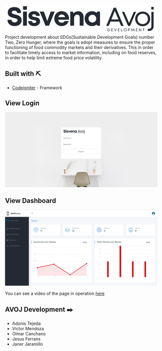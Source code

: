 ![](/20200601_225244_0000.png)
Project development about SDGs(Sustainable Development Goals) number Two, Zero Hunger, where the goals is adopt measures to ensure the proper functioning of food commodity markets and their derivatives. This in order to facilitate timely access to market information, including on food reserves, in order to help limit extreme food price volatility.

## Built with ⛏️
* [Codeigniter](https://codeigniter.com/userguide3/index.html) - Framework

## View Login
![](/Login.png)
## View Dashboard
![](/Dashboard.png)

You can see a video of the page in operation [here](https://drive.google.com/file/d/15h-TgoDqNJ-QL2GUtMfneYwZKTJJU4qY/view?usp=sharing)
## AVOJ Development ✒️
* Adonis Tejeda
* Victor Mendoza
* Olmar Canchano
* Jesus Ferrans
* Janer Jaramillo
